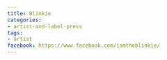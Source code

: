 ```yaml
---
title: Blinkie
categories:
- artist-and-label-press
tags:
- artist
facebook: https://www.facebook.com/iamtheblinkie/
---
```



